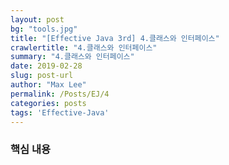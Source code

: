 ```yaml
---
layout: post
bg: "tools.jpg"
title: "[Effective Java 3rd] 4.클래스와 인터페이스"
crawlertitle: "4.클래스와 인터페이스"
summary: "4.클래스와 인터페이스"
date: 2019-02-28
slug: post-url
author: "Max Lee"
permalink: /Posts/EJ/4
categories: posts
tags: 'Effective-Java'
---
```


### 핵심 내용

